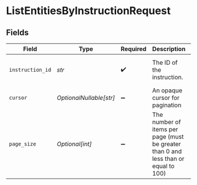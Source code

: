 # ListEntitiesByInstructionRequest


## Fields

| Field                                                                               | Type                                                                                | Required                                                                            | Description                                                                         | Example                                                                             |
| ----------------------------------------------------------------------------------- | ----------------------------------------------------------------------------------- | ----------------------------------------------------------------------------------- | ----------------------------------------------------------------------------------- | ----------------------------------------------------------------------------------- |
| `instruction_id`                                                                    | *str*                                                                               | :heavy_check_mark:                                                                  | The ID of the instruction.                                                          | 00000000-0000-0000-0000-000000000000                                                |
| `cursor`                                                                            | *OptionalNullable[str]*                                                             | :heavy_minus_sign:                                                                  | An opaque cursor for pagination                                                     |                                                                                     |
| `page_size`                                                                         | *Optional[int]*                                                                     | :heavy_minus_sign:                                                                  | The number of items per page (must be greater than 0 and less than or equal to 100) |                                                                                     |
